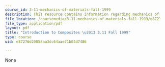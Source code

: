 ```yaml
---
course_id: 3-11-mechanics-of-materials-fall-1999
description: This resource contains information regarding mechanics of materials.
file_location: /coursemedia/3-11-mechanics-of-materials-fall-1999/e87276d20858aa3dc64aae71b04d7486_MIT3_11F99_composites.pdf
file_type: application/pdf
layout: pdf
title: "Introduction to Composites \u2013 3.11 Fall 1999"
type: course
uid: e87276d20858aa3dc64aae71b04d7486

---
```

None